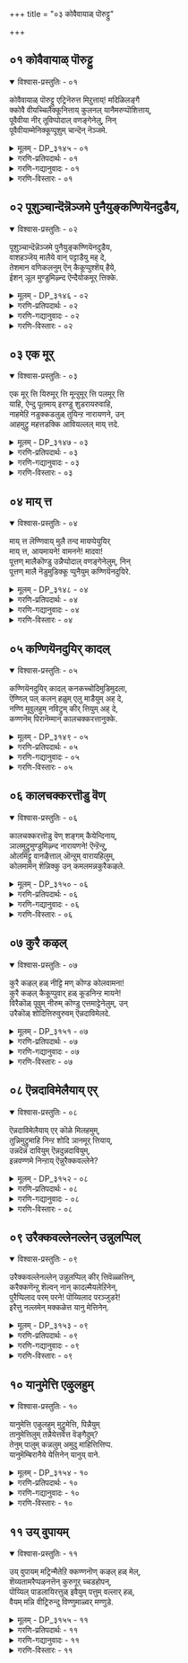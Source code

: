+++
title = "०३ कोवैवायाळ् पॊरुट्टु"

+++


## ०१ कोवैवायाळ् पॊरुट्टु

<details open><summary>विश्वास-प्रस्तुतिः - ०१</summary>

कोवैवायाळ् पॊरुट्टु एट्रिनॆरुत्त मिऱुत्ताय्\! मदिळिलङ्गै  
क्कोवै वीयच्चिलैक्कूनित्ताय् कुलनल् यानैमरुप्पॊशित्ताय्,  
पूवैवीया नीर् तूविप्पोदाल् वणङ्गेनेलु, निन्  
पूवैवीयाम्मेनिक्कूप्पूशुम् चान्दॆन् नॆञ्जमे.
</details>

<details><summary>मूलम् - DP_३१४५ - ०१</summary>

कोवैवायाळ् पॊरुट्टु एट्रिनॆरुत्त मिऱुत्ताय्\! मदिळिलङ्गै  
क्कोवै वीयच्चिलैक्कूनित्ताय् कुलनल् यानैमरुप्पॊशित्ताय्,  
पूवैवीया नीर् तूविप्पोदाल् वणङ्गेनेलु, निन्  
पूवैवीयाम्मेनिक्कूप्पूशुम् चान्दॆन् नॆञ्जमे.
</details>

<details><summary>गरणि-प्रतिपदार्थः - ०१</summary>

कोवै वायाळ् = तॊण्डेहण्णिनन्तॆ तुटि\(बायि\)युळ्ळवळ, पॊरुट्टु = निमित्तवागि, एट्रिन् = गूळिगळ, ऎरुत्तम् = कत्तन् \(हिळिलन्नु\), इऱुत्ताय् = मुरिदवने, मदिळ् = कोटॆयिन्द सुभद्रवाद, इलङ्गै = लङ्कॆयु, कोवै = ऒडॆयनु, वीय = मुगियुवन्तॆ \(सायुवन्तॆ\), शिलै= बिल्लन्नु, कुनित्ताय् = बग्गिसिदवने, कुलम् = जातिय, नल्यानै = उत्तमवाद आनॆय, मरुप्पु = दन्तगळन्नु, ऒशित्ताय् = मुरिदवने, पूवैवीयानीर् = हूवन्नु अगलिरद नीरन्नू \(हूवन्नू, नीरन्नू\) तूवि = प्रोक्षिसि\(ऎरॆचि\), पोदाल् = हॊत्तुहॊत्तिगॆ सरियागि, वणङ्गेन् एलुम् = नमस्करिसुवॆनादरू, निन् = निन्न, पूवै वी आम् = हूवन्नु सॊरगिसुवन्थ, मेनिक्कु = देहक्कॆ, पूशुम् = पूसुव \(हच्चुव\), चान्दु = चन्दनवु \(गन्धवु\), ऎन् = नॆञ्जमे = नन्न मनस्से आगुवुदु. 
</details>

<details><summary>गरणि-गद्यानुवादः - ०१</summary>

तॊण्डेहण्णिनन्तॆ तुटियुळ्ळवळ निमित्तवागि गूळिगळ् कत्तन्नु \(हिळिलन्नु\), मुरिदवने, कोटॆयिन्द सुभद्रवाद लङ्कॆय ऒडॆयनु सायुवन्तॆ बिल्लन्नु बग्गिसिदवने, उत्तमजातिय आनॆय दन्तगळन्नु मुरिदवने, हूवन्नू नीरन्नू चिमुकिसुत्ता \(ऎरॆचुत्ता\) हॊत्तुहॊत्तिगॆ सरियागि निनगॆ ऎरगुवॆनादरू, हूवन्नु सॊरगिसुवन्थ निन्न देहक्कॆ पूसुव गन्धवु नन्न मनस्से आगुवुदु.
</details>

<details><summary>गरणि-विस्तारः - ०१</summary>

“कोवैवायाल् पॊरुट्टु एट्रिनॆरुत्त मिऱुत्ताय्” – इदु श्रीकृष्णावतारियाद भगवन्त तन्न तोळ्बलवन्नु प्रकटगॊळिसिद ऒन्दु प्रसङ्ग. ’तॊण्डे हण्णिनन्तॆ तुटियुळ्ळवळु’ ऎन्दरॆ परमसुन्दरियाद नप्पिन्नैदेवि – गोवळकुलद सत्यॆ ऎन्नुवळु. अवळन्नु वरिसुवुदक्कॆ अवळ तन्दॆ इट्ट ’वीर्यशुल्क’वन्नु ऎन्दरॆ, अवनु साकि कॊब्बिसिद्द एळु गूळिगळन्नु ऒब्बने ऎदुरिसि, अवुगळन्नु अडगिसि अवळन्नु गॆद्दुकॊण्डवनु श्रीकृष्णपरमात्म. 

मदिळिलङ्गैकोवैवीय शिलैकुनित्ताय्” – इल्लि श्रीरामावतारियाद भगवन्तन बिल्गारिकॆयन्नु प्रकटगॊळिसिद प्रसङ्गविदॆ. तन्न मडदियाद सीतादेविय निमित्तवागि, श्रीरामनु कोटॆगळिन्द सुभद्रवॆनिसिद्द लङ्कापट्टणवन्नु प्रवेशिसि, अप्रतिम वीरनॆन्दु बीगुत्तिद्द रावणासुरनन्नु तन्न कोदण्ड मत्तु बाणगळ सहायदिन्दले नाशपडिसिदनु. 

“कुलनल् यानै मरुप्पॊशित्ताय्” – मत्तॆ इल्लि श्रीकृष्णावतारद मत्तॊन्दु प्रसङ्गविदॆ. श्रीकृष्णनु इन्नू चिक्कवनागिद्दाग नडॆसिद्दु इदु. अवन सोदरमावनाद कंसासुरनु अवनन्नु कॊल्लिसलु नडॆसिद नानाप्रयत्नगळल्लि इदू ऒन्दु. धनुर्यागद निमित्तवागि अवनन्नु मधुरापुरिगॆ बरमाडिकॊण्डु, अल्लि हेगादरू माडि अवनन्नु मधुरापुरिगॆ बरमाडिकॊण्डु, अल्लि हेगादरू मादि अवनन्नु कॊल्लिसबेकॆम्बुदु कंसन हवणिकॆ. अवुगळल्लि मॊट्टमॊदलनॆयदे, पट्टणद हॊरबागिलल्लि कुवलयापीडवॆम्ब मद्दानॆयिन्द अवनन्नु तुळसि हाकुवुदु. बालकृष्णनु आ आनॆयन्नु ऎदुरिसि, अदर उद्दनाद दन्तवन्नु निरायासवागि मुरिदु, अदरिन्दले आ आनॆयन्नु कॊन्दुहाकिदनु. 

आळ्वाररु हेळुत्तारॆ- भगवन्त, नीनु नप्पिन्नैदेविय निमित्तवागि कॊब्बि बॆळॆद एळु गूळिगळन्नु ऒब्बने ऎदुरिसि, अवुगळ कॊब्बन्नु अडगिसिदॆ. सीतादेविय निमित्तवागि, कोटॆगळिन्द सुभद्रवॆनिसिद्द लङ्कापट्टणवन्नु प्रवेशिसि, अप्रतिम शूरनॆन्दु बीगुत्तिद्द रावणासुरनन्नु निन्न बिल्गारिकॆयिन्दले सदॆबडिदॆ. निन्न मेलॆ नुग्गि बन्द मद्दानॆय दन्तवन्नु मुरिदु हाकिदॆ. हीगॆ परमसमर्थनु, सर्वशक्तनु ऎनिसिद निन्न गुणस्वभावगळन्नू, नीनु नडॆसिद अद्भुताश्चर्य प्रसङ्गगळन्नु नॆनॆयुत्ता, पुळकितगॊळ्ळुत्ता, निनगॆ हॊत्तुहॊत्तिगॆ क्रमवरितु परिमळिसुव पुष्पगळन्नू परिशुद्धवाद तीर्थवन्नू समर्पिसि निन्नन्नु पूजिसुत्तेनॆ. आदरू, निन्न सेवॆयन्नु परिपूर्णवागि नडॆसुवुदक्कागि नन्न मनस्सन्नु, श्रीगन्धद तुण्डन्नु अरॆदु सवॆसुत्ता अदरिन्द तम्पाद परिमळपूर्णवाद गन्धवन्नु पडॆदुकॊळ्ळुवन्तॆ, विषयवासनॆ ईषदपि इल्लदन्तॆ माडुवुदक्कागि, निन्न परिपूर्ण सेवॆगॆ योग्यवागुवन्तॆ माडुवुदक्कागि, ऎडॆबिडदन्तॆ अदन्नु सिद्धपडिसुत्तिद्देनॆ. अदु निन्न दिव्यसुन्दरॆ देहक्कॆ पूसुव परिमळ गन्धवागलि.
</details>

## ०२ पूशुञ्चान्दॆन्नॆञ्जमे पुनैयुङ्कण्णियॆनदुडैय,

<details open><summary>विश्वास-प्रस्तुतिः - ०२</summary>

पूशुञ्चान्दॆन्नॆञ्जमे पुनैयुङ्कण्णियॆनदुडैय,  
वाशहञ्जॆय् मालैये वान् पट्टाडैयु मह् दे,  
तेशमान वणिकलनुम् ऎन् कैकूप्पुश्शॆय् हैये,  
ईशन् ञूल मुण्डुमिऴ्न्द ऎन्दैयोकमूर् त्तिक्के.
</details>

<details><summary>मूलम् - DP_३१४६ - ०२</summary>

पूशुञ्चान्दॆन्नॆञ्जमे पुनैयुङ्कण्णियॆनदुडैय,  
वाशहञ्जॆय् मालैये वान् पट्टाडैयु मह् दे,  
तेशमान वणिकलनुम् ऎन् कैकूप्पुश्शॆय् हैये,  
ईशन् ञूल मुण्डुमिऴ्न्द ऎन्दैयोकमूर् त्तिक्के.
</details>

<details><summary>गरणि-प्रतिपदार्थः - ०२</summary>

पूशुम् = पूसुव, शान्दु = चन्दनवु, ऎन्नॆञ्जमे = नन्न मनस्से, पुनैयुम् = धरिसुव, कण्णि = हूविन हार्वु, ऎनदुडैय = नन्न, वाशहम् = मातुगळिन्द, शॆय् = आद, मालैये = मालॆये \(सरवे\) वान् = श्रेष्ठवाद, पट्टु आडैयुम् = पीताम्बरवू, अह् दे = अदे, तेशम् आन = तेजस्सिनिन्द कूडिद \(तेजस्से आद\), अणि कलनुम् = सुन्दरवाद आभरणग्ळु, ऎन्= नन्न, कैकूप्पु = कैमुगियुव, शॆय् है ए = कॆलसवे \(आगुत्तदॆ\), ईशन् = सर्वेश्वरनू, ञालम् = लोकगळन्नु, उण्डु उमिऴन्द = उण्डु उगुळिद, ऎन्दै = नन्न, एक मूर्त्तिक्के = \(साटियिल्लदवनाद\) एकैक मूर्तिगे. 
</details>

<details><summary>गरणि-गद्यानुवादः - ०२</summary>

सर्वेश्वरनू, लोकगळन्नु उण्डु उगुळिद नन्न एकैक मूर्तिगॆ पूसुव चन्दनवु नन्नमनसे, धरिसुव हारवु नन्नमातुगळिन्दाद मालॆये \(मातिनसरवे\), श्रेष्ठवाद पीताम्बरवू अदे, तेजोमयवाद सुन्दरवाद आभरणगळु नन्न कैमुगियुव कार्यवॆ \(आगुत्तदॆ\). 
</details>

<details><summary>गरणि-विस्तारः - ०२</summary>

इल्लि आळ्वाररु तम्म त्रिकरणगळन्नु, ऎन्दरॆ, मनस्सु, मातु, मैगळन्नु भगवत्सेवॆगॆ हेगॆ अणिमाडिकॊण्डिद्दारॆ ऎम्बुदन्नु हेळलागुत्तदॆ. 

“पूशुम् शान्दु ऎन् नॆञ्जमे” – भगवन्तन ऎल्ला अङ्गगळिगू पूसुव \(लेपिसुव\) परिमळिसुव चन्दन ऎम्बुदु नन्न मनस्से. अदु भगवन्तन सर्वायवगळन्नू परिपूर्णवागि आवरिसिरुत्तदॆ. 

“पुनैयुम् कण्णि ऎनदुडैय वाशहम् शॆय् मालै” भगवन्तनु धरिसुव सॊबगिन हूविनहारवॆम्बुदु अवनन्नु नानु कीर्तिसुव उत्तमवाद मातुगळे \(मातुगळिन्द आद हारवे\). 

“वान् पट्टाडैयुम् अह् दे” – भगवन्तनु उडुव दिव्यपीताम्बरवूसह नन्न मातुगळिन्द नेयल्पट्टद्दे. 

“तेशम् आन अणिकलनुम् ऎन् कैकूप्पु शॆय् हैये” – भगवन्तनु अलङ्करिसुव तेजोमयवू सुन्दरवू आद दिव्याभरणगळु नन्न कैमुगियुविकॆय कार्यवे. 

“ञालम् उण्डु उमिऴ्न्द ऎन्दै एकमूर् त्ति” – प्रळयकालदल्लि ऎल्ला लोकगळन्नू उण्डु, तन्न हॊट्टॆयल्लिट्टुकॊण्डु कापाडुववनू, मत्तॆ सृष्टिसमयवॊदगिदाग अवुगळन्नॆल्ला हॊरक्कॆ हाकि रक्षिसुववनू ऒब्बने सर्वेश्वर. 

आळ्वाररु हेळुत्तारॆ- सर्वेश्वरनू ऎल्ला कालदल्लू संरक्षकनू आगिरुव दिव्यसुन्दरमूर्तिगॆ नन्न मनस्सन्ने परिमळगन्धवन्नागि माडुत्तेनॆ. अवन गुणस्वभावगळन्नु कीर्तिसुव नन्न मातुगळन्नु अवनु उडुव श्रेष्ठपीताम्बरवन्नागियू सॊबगिन पुष्पमालिकॆयन्नागियू माडुत्तेनॆ. अवनु कॊडुव तेजः पूर्णवाद दिव्याभरणगळन्नु नन्न कैमैगळिन्द नडॆसुव कार्यगळागि माडुत्तेनॆ.
</details>

## ०३ एक मूर्

<details open><summary>विश्वास-प्रस्तुतिः - ०३</summary>

एक मूर् त्ति यिरुमूर् त्ति मून्ऱुमूर् त्ति पलमूर् त्ति  
याहि, ऐन्दु पूतमाय् इरण्डु शुडरायरुवाहि,  
नाहमेऱि नडुक्कडलुळ् तुयिन्ऱ नारायणने, उन्   
आहमुट्रु महत्तडक्कि आवियल्लल् माय् त्तदे.
</details>

<details><summary>मूलम् - DP_३१४७ - ०३</summary>

एक मूर् त्ति यिरुमूर् त्ति मून्ऱुमूर् त्ति पलमूर् त्ति  
याहि, ऐन्दु पूतमाय् इरण्डु शुडरायरुवाहि,  
नाहमेऱि नडुक्कडलुळ् तुयिन्ऱ नारायणने, उन्   
आहमुट्रु महत्तडक्कि आवियल्लल् माय् त्तदे.
</details>

<details><summary>गरणि-प्रतिपदार्थः - ०३</summary>

एकम् मूर् त्ति = ऎल्लक्कू आदिकारणनाद ऒब्बने आगि, इरु मूर् त्ति = प्रकृतिपुरुषरॆम्ब ऎरडु मूर्तिगळागि, मून्ऱु मूर्त्ति = ब्रह्म, विष्णु, रुद्ररॆम्ब मूरुमूर्तिगळागि, पलमूर् त्ति आहि = नानाअवताररूपियागि, ऐन्दुपूदम् आय् = ऐदु भूतगळागि, इरण्डु शुडर् आय् = सूर्यचन्द्ररॆम्ब ऎरडु ज्योतिगळागि, अरु आहि = रूपविल्लदवनागि, नाहम् एऱि = सर्पवन्नेरि, नडुक्कडलुळ् = समुद्रमध्यदल्लि, तुयिन्ऱ = योगनिद्दॆयल्लिरुव, नारायणने = श्रीमन्नारायणने, उन् = निन्न, आहम् मुट्रुम् = स्वरूपवन्नु पूर्णवागि, अहत्तु = नन्न मनस्सिनल्लि \(हृदयदल्लि\), अडक्कि = अडगिसि, आवि = आत्मन, अल्लल्= दुःखवु, माय् त्तदे = नीगितल्ल\! 
</details>

<details><summary>गरणि-गद्यानुवादः - ०३</summary>

आदिकारणनाद ऒब्बने आगि, प्रकृतिपुरुषरॆम्ब ऎरडु मूर्तिगळागि ब्रह्मविष्णुरुद्ररॆम्ब मूरु मूर्तिगळागि, नानाअवतारगळ रूपियागि, पञ्चभूतगळागि, सूर्यचन्द्ररॆम्ब ऎरडु ज्योतिगळागि, रूपविल्लदवरागि \(अरूपियागि\), सर्पवन्नेरि नडुकडलल्लि योगनिद्दॆयल्लिरुव श्रीमन्नारायणने, निन्न स्वरूपवन्नॆल्ला नन्न मनदल्लि \(हृदयदल्लि\) अडगिसि, आत्मन दुःखवु नीगितल्ल\! 
</details>

<details><summary>गरणि-विस्तारः - ०३</summary>

’एकमूर् त्ति’ – सृष्टिगॆ मुञ्चितवागि चिददिद्विशिष्टनागिरुव सर्वेश्वर. अवनन्नु ’आदि’ ऎन्तलू, ’आदिकारण’ ऎन्तलू, ’परवासुदेव’ ऎन्तलू हेळुत्तारॆ. 

’इरु मूर् त्ति’ – सृष्टिगोस्करवागि भगवन्तनु ’प्रकृति’ ’पुरुष’ ऎम्ब ऎरडु रूपगळल्लि तोरिकॊळ्ळुत्तानॆ, आग अवनन्नु ’परवासुदेव’ मत्तु ’व्यूहवासुदेव’ ऎन्नुत्तारॆ. 

’मून्ऱु मूर् त्ति’ – सात्त्विक, राजस, तामस प्रकृतिगळुळ्ळ भगवन्तन मूरु रूपगळु. अवनन्नु ब्रह्म, विष्णु, रुद्ररॆन्दु हेळुत्तारॆ. अल्लदॆ, ’सङ्कर्षण, अनिरुद्ध, प्रद्युम्न’ ऎन्दू हेळुत्तारॆ.

’पलमूर् त्ति’- सात्त्विक प्रकृतिगॆ \(अहङ्कारक्कॆ\) सम्बन्धपट्ट हन्नॊन्दु इन्द्रियगळु – ऎन्दरॆ, ऐदुज्ञानेन्द्रियगळु, ऐदु—मत्तु मनस्सु. अल्लदॆ, भगवन्तने आगिन्दाग्गॆ धरिसुव नाना अवतार रूपगळु. 

“पञ्चभूतगळु” – नॆल, नीरु, बॆङ्कि, गाळि, बानु ऎम्ब ऐदु तामस प्रकृतिगळु. ऎल्ला देहगळिगू कारणवादवु. 

’अरुमूर् त्ति’ – भगवन्तन ’अरूपतॆ’ – ऎन्दरॆ, ’अन्तर्यामित्व’. 

’नाहमेऱि नडुक्कडल् तुयिन्ऱ नारायणने’ – अनलकनॆम्ब हावन्नु हासुगॆयागि माडिकॊण्डु पाल्गडलल्लि पवडिसिरुव श्रीमन्नारायणनु – ब्रह्मादि देवतॆगळू महर्षिगळू अल्लिगॆ अन्दु अवनन्नु स्तुतिसि पूजिसुवरु. 

आळ्वाररु हेळुत्तारॆ-- आदिकारणनाद, प्रकृतिपुरुषराद, त्रिमूर्तिगळाद, पञ्चभूतगळाद, नानाअवतार्‍अगळाद, सूर्यचन्द्रराद, रूपवे इल्ला सर्वान्तर्यामियाद, पाल्गडलल्लि अनन्तशयननागिरुव नारायणने, निन्न ऎल्ला रूपगळन्नू नन्न हृदयदल्लि अडगिसिट्टुकॊण्डद्दरिन्द, नन्न आत्मन दुःखवॆल्ल नीगितल्ल\!
</details>

## ०४ माय् त्त

<details open><summary>विश्वास-प्रस्तुतिः - ०४</summary>

माय् त्त लॆण्णिवाय् मुलै तन्द मायप्पेयुयिर्  
माय् त्त, आयमायने\! वामनने\! मादवा\!  
पूत्तण् मालैकॊण्डु उन्नैप्पोदाल् वणङ्गेनेलुम्, निन्  
पूत्तण् मालै नॆडुमुडिक्कू प्पुनैयुम् कण्णियॆनदुयिरे.
</details>

<details><summary>मूलम् - DP_३१४८ - ०४</summary>

माय् त्त लॆण्णिवाय् मुलै तन्द मायप्पेयुयिर्  
माय् त्त, आयमायने\! वामनने\! मादवा\!  
पूत्तण् मालैकॊण्डु उन्नैप्पोदाल् वणङ्गेनेलुम्, निन्  
पूत्तण् मालै नॆडुमुडिक्कू प्पुनैयुम् कण्णियॆनदुयिरे.
</details>

<details><summary>गरणि-प्रतिपदार्थः - ०४</summary>

माय् त्तल् ऎण्णि = कॊल्लुवुदागि ऎणिसि, वाय् = बायल्लि, मुलै तन्द = मॊलॆयन्निट्ट मायम् पेय् = मायावियाद राक्षसिय, उयिर् = प्राणवन्नु, माय् त्त = \(हीरि\) मुगिसिद, आय = गोवळने, मायने = आश्चर्यकारिये, वामनने = वामनावतारिये, मादवा = लक्ष्मीदेविय पतिये, पूतण् मालै कॊण्डु = हूविन तम्पाद मालॆयन्नु समर्पिसि, उन्नै = निन्नन्नु, पोदाल् = हॊत्तुहॊत्तिगॆ सरियागि, वणङ्गॆन् एलुम् = पूजिसुवॆनादरू, \(ऎरगुवॆनादरू\), निन् = निन्न, पूतण् मालै = तम्पाद हूविन हारवन्नु धरिसिरुव, नॆडुमुडिक्के = ऎत्तरवाद किरीटक्कॆ, पुनैयुम् = अलङ्कारवागिसुत्तिरुव कण्णि = हूविनहारवॆम्बुदु, ऎनदु उयिरे = नन्न प्राणवे \(आत्मवे\). 
</details>

<details><summary>गरणि-गद्यानुवादः - ०४</summary>

कॊल्लुवुदक्कागि ऎणिसि, बायल्लि मॊलॆयन्नु इट्ट मायावियाद राक्षसिय प्राणवन्नु \(हीरि\) मुगिसिद गोवळने, आश्चर्यकारिये, वामनावतारिये, माधवने, तम्पाद हूविन मालॆयन्नु समर्पिसि, निन्नन्नु हॊत्तुहॊत्तिगॆ ऎरगि पूजिसुवॆनादरू निन्न तम्पाद हूविन हारवन्नु धरिसिरुव उन्नतवाद किरीटक्कॆ अलङ्करिसिरुव हूविनहारवॆम्बुदु नन्न प्राण्वे \(आत्मवे\). 
</details>

<details><summary>गरणि-विस्तारः - ०४</summary>

“माय् त्तल् ऎण्णि वाय् मुलैतन्द मायप्पेयुयिर् माय् त्त आयने” – इदु भगवन्तनु श्रीकृष्णावतारियागि नडॆसिद ऒन्दु आश्चर्यकरवाद प्रसङ्ग- श्रीकृष्णनु कंसन कण्णुतप्पिसि, हालुगूसागि नन्दगोकुलदल्लि बॆळॆयुत्तिद्द. अवन कडु शत्रुवाद कंसनु अवनन्नु कपटदिन्द कॊल्ललु पूतनि ऎम्ब राक्षसियन्नु अल्लिगॆ कळुहिसिदनु. अवळादरो मायावि. तायि यशोदॆयन्तॆये वेषधरिसि नन्दगोकुलक्कॆ बन्दळु. मगुवन्नु ऒब्बनन्ने बिट्टु यशोदॆ तायि अल्लि इल्ला समयदल्लि अल्लिगॆ बन्दळु. कपट प्रीतियिन्द मगुवन्नु ऎत्तिकॊण्डु, तन्न विषद मॊलॆयन्नूडिसिदळु. अरियद कूसिनन्तॆये श्रीकृष्णनु अवळ विषद हालिनॊन्दिगॆ अवळ प्राणगळन्नू हीरि पूतनियन्नु कॊन्दु हाकिदनु. अदन्नु कण्ड ऎल्लरिगू आश्चर्यवायितु. 

“वामनने”- भगवन्तनु आकर्षक वामनवटुवागि अवतरिसिद्दु बलिचक्रवर्तियन्नु अनुग्रहिसुवुदक्कॆ. बलिय याग माडुत्तिद्दाग, अवन यागशालॆगॆ वामनवटुवागि भगवन्तनु बन्दनु. तनगॆ मूरु हॆज्जॆ नॆलवन्नु दानवागि बेडि अवनिन्द पडॆदुकॊण्डनु. कूडले स्वामियु त्रिविक्रमनागि बॆळॆदु, तन्न ऒन्दु हॆज्जॆयन्नु इडिय भूमण्डलवन्नॆल्ला हरडि, आवरिसिकॊण्डु, अदन्नळॆदुकॊण्डनु. मत्तॊन्दु हॆज्जॆयन्नु मेलण एळुलोकगळन्नू आवरिसि अळॆदुकॊण्डनु. मूरनॆय हॆज्जॆगॆ स्थळविल्लवागि, अदन्नु बलिचक्रवर्तिय नॆत्तिय मेलिट्टु, अवनन्नु पूर्णवागि अनुग्रहिसिदनु. 

“माधवने” – पाल्गडलन्नु भगवन्तनु देवदानवरिन्द कडॆयिसिदाग, पाल्गडलल्लि अनेक श्रेष्ठवस्तुगळु उद्भविसिदवु. अवुगळल्लि लक्ष्मीदेवियू ऒब्बळु. आकॆ अल्लि नॆरॆदिद्दवरल्लि ऎल्लरिगिन्तलू दिव्यसुन्दरनू, नित्ययौवननू, सर्वरक्षकनूआद महाविष्णुवन्नु मोहिसि, वरिसिदळु. स्वामियु आकॆगॆ तन्न वक्षदल्लिये स्थळमाडिकॊट्टनु. आद्दरिन्द अवनिगॆ ’माधव’ ऎन्दु हॆसरायितु.

आळ्वाररु हेळुत्तारॆ. श्रीकृष्णनागि गोवळवंशदल्लि जनिसि, पूतनियॆम्ब मायगातियाद राक्षसिय विषद हालन्नु उण्डु अदरॊन्दिगॆ अवळ प्राणवन्नू हीरिकॊन्द आश्चर्यकारिये, निनगॆ कालकालक्कॆ हूविन मालॆयन्नु अर्पिसि नानु पूजिसुवॆनु दिट. आदरू, नन्न प्राणवु निन्न उन्नत किरीटक्कॆ अलङ्कारप्रायवाद हारवागलु आशिसुत्तदॆ.
</details>

## ०५ कण्णियॆनदुयिर् कादल्

<details open><summary>विश्वास-प्रस्तुतिः - ०५</summary>

कण्णियॆनदुयिर् कादल् कनकच्चोदिमुडिमुदला,  
ऎण्णिल् पल् कलन् हळुम् एलु माडैयुम् अह् दे,  
नण्णि मूवुलहुम् नविट्रुम् कीर् त्तियुम् अह् दे,  
कण्णनॆम् पिरानॆम्मान् कालचक्करत्तानुक्के.
</details>

<details><summary>मूलम् - DP_३१४९ - ०५</summary>

कण्णियॆनदुयिर् कादल् कनकच्चोदिमुडिमुदला,  
ऎण्णिल् पल् कलन् हळुम् एलु माडैयुम् अह् दे,  
नण्णि मूवुलहुम् नविट्रुम् कीर् त्तियुम् अह् दे,  
कण्णनॆम् पिरानॆम्मान् कालचक्करत्तानुक्के.
</details>

<details><summary>गरणि-प्रतिपदार्थः - ०५</summary>

कण्णि = हूविन हारवागिरुवुदु, ऎनदु उयिर् = नन्न आत्म, कादल् = नन्न आशॆ, कनकम् शोदि मुडि मुदला = चिन्नदिन्दाद हॊळॆहॊळॆयुव किरीट मुन्ताद, ऎण् इल् = लॆक्कविल्लदष्टु, पल् = अनेक, कलन् हळुम् = दिव्याभरणगळू, एलुम् आडैयुम् = ऒप्पुवन्थ पीताम्बरवू, अह् दे = अदे \(आ आशॆये\), नण्णि = समीपिसि, मू उलहुम् = मूरु लोकगळू, नविट्रुम् = स्तुतिसुव, कीर् त्तियुम् = कीर्तियू सह, अह् दे = अदेये \(आ नन्न आशॆये\), कण्णन् = अत्याकर्षकनाद \(श्रीकृष्णावतारियाद\), ऎम् पिरान् = नम्म स्वामियाद, ऎम्मान् = नम्म तन्दॆये आद, कालम् चक्करत्तानुक्के = कालवन्ने चक्रायुधवन्नागि उळ्ळवनिगे. 
</details>

<details><summary>गरणि-गद्यानुवादः - ०५</summary>

अत्याकर्षकनू \(श्रीकृष्णावतारियू\), नम्म स्वामियू, नम्म तन्दॆये आद कालवन्ने चक्रायुधवन्नागि उळ्ळवनिगॆ हूविन हारवागिरुवुदु नन्न आत्म. चिन्नद हॊळॆयुव किरीट मुन्ताद लॆक्कविल्लद \(साटियिल्लद\) अनेक दिव्याभरणगळू ऒप्पुवन्थ पीताम्बरवू, मूरुलोकगळु समीपिसि स्तुतिसुव कीर्तियू नन्न आशॆये. 
</details>

<details><summary>गरणि-विस्तारः - ०५</summary>

हिन्दिन पाशुरदल्लि आळ्वाररु तम्म आत्म भगवन्तन उन्नत किरीटद मेलॆ अलङ्कारवागि शोभिसुव हारवागबेकॆन्दु आशिसिदरु. ई पाशुरदल्लि अवरु तम्म आ आशॆयन्नु इन्नष्टु विस्तरिसि हेळुत्तारॆ. 

आळ्वाररु हेळुत्तारॆ- अत्याकर्षकनाद, कालवन्ने तन्न चक्रायुधवन्नागि धरिसिरुव, नम्म रक्षकनू, नम्म तन्दॆयू आद नम्म स्वामि \(श्रीमन्नारायणनु\) अलङ्करिसिकॊळ्ळुव हारवे नन्न आत्मवागबेकॆन्दु नन्न आशॆ. हागॆये अवनु कॊट्टिरुव साटियिल्लद हॊळॆयुव किरीट मुन्ताद ऎल्ला दिव्याभरणगळू अवनु उडुव ऒप्पुवन्थ पीताम्बरवू, मत्तु ऎल्ला लोकगळू अवन बळिगॆ बन्दु अवनन्नु स्तुतिसुव कीर्तियू नन्न आत्मवे आगबेकॆन्दु नन्न आशॆ. 

“नन्न आत्मभगवन्तनन्नु ऎडॆबिडदन्तॆ अत्यन्त समीपदल्लि अवनिगॆ भूषणप्रायवागि अवन कीर्तियॊन्दिगॆ बॆरॆतु कीर्तिसल्पडबेकॆन्दु नन्न आशॆ” ऎन्द हागॆ ऎनिसुत्तदॆ.
</details>

## ०६ कालचक्करत्तॊडु वॆण्

<details open><summary>विश्वास-प्रस्तुतिः - ०६</summary>

कालचक्करत्तॊडु वॆण् शङ्गम् कैयेन्दिनाय्,  
ञालमुट्रुमुण्डुमिऴ्न्द नारायणने\! ऎन्ऱॆन्ऱु,  
ओलमिट्टु वानऴैत्ताल् ऒन्ऱुम् वारायहिलुम्,  
कोलमामॆन् शॆन्निक्कु उन् कमलमन्नकुरैकऴले.
</details>

<details><summary>मूलम् - DP_३१५० - ०६</summary>

कालचक्करत्तॊडु वॆण् शङ्गम् कैयेन्दिनाय्,  
ञालमुट्रुमुण्डुमिऴ्न्द नारायणने\! ऎन्ऱॆन्ऱु,  
ओलमिट्टु वानऴैत्ताल् ऒन्ऱुम् वारायहिलुम्,  
कोलमामॆन् शॆन्निक्कु उन् कमलमन्नकुरैकऴले.
</details>

<details><summary>गरणि-प्रतिपदार्थः - ०६</summary>

कालचक्करत्तॊडु = कालस्वरूपवाद चक्रवन्नू, वॆण् शङ्गु = धवळ शङ्खवन्नू, अम् कै एन्दिनाय् = सुन्दरवाद कैगळल्लि धरिसिरुववने, ञालम् = लोकगळन्नु, मुट्रुम् = सम्पूर्णवागि, उण्डु उमिऴ्न्द = उण्डु उगुळिद, नारायणने = श्रीमन्नारायणने, ऎन्ऱु ऎन्ऱु = बहुकाल हेळुत्ता, ओलम् इट्तु = कूगि, नान् अऴैत्तल् = नानु करॆदरॆ, ऒन्ऱुम् = स्वल्पवू, वाराय् आहिलुम् = बारॆयादरू, कोलम् = भूषणवादद्दु, ऎन् शॆन्निक्कु = नन्ननडुतलॆगॆ, उन् = निन्न, कमलम् अन्न = कमलदन्तिरुव, कुरै कऴले = सद्दुमाडुव काल्गडगळे. 
</details>

<details><summary>गरणि-गद्यानुवादः - ०६</summary>

कालस्वरूपवाद चक्रायुधवन्नू, धवळशङ्खवन्नू सुन्दरवाद कैगळल्लि धरिसिरुववने, ऎल्ला लोकगळन्नू ऒट्टागि कबळिसि हॊरहाकुवन्थ श्रीमन्नारायणने, ऎन्दु हलवारु सल बहुकाल निन्नन्नु नानु कूगि करॆदरू नीनु स्वल्पवू बारॆयादरू सह, निन्न सुन्दरवाद कमुदहागिरुव सद्दु माडुव वीरकाल्गडगगळे नन्न नडुनॆत्तिगॆ भूषणवादवु. 
</details>

<details><summary>गरणि-विस्तारः - ०६</summary>

हिन्दिन पाशुरदल्लि, आळ्वाररु तम्म गाढवाद आशॆयेनॆम्बुदन्नु विवरिसिदरु. ईग, तमगॆ भगवन्तनल्लिरुव अत्यन्त दृढवाद नम्बिकॆयन्नु कुरितु हेळुत्तारॆ. 

आळ्वाररु हेळुत्तारॆ- भगवन्त, बहुकालदिन्दलू नानु निन्नन्नु बगॆबगॆयागि कूगि करॆयुत्तले बन्दिद्देनॆ. नन्न करॆगॆ नीनु ओगॊट्टु क्षणकालवादरू बरदॆ इरुवॆयादरू, निन्न दिव्यतिरुवडिगळ आश्रयवन्नु मात्र नानॆन्दिगू बिडुवुदिल्ल. सद्दुमाडुव वीरकाल्गडगगळन्नु धरिसिरुव निन्न पादगळे नन्न नॆत्तिगॆ भूषणवादद्दु. 

श्रीमन्नारायणने सर्वेश्वरनागि, सृष्टि, स्थिति, लय कारणनु. कालकालक्कॆ लयवन्नू, दृष्ट्टियन्नू नडॆसुत्ता, ऎल्ल कालदल्लू ऎल्ला लोकगळन्नू रक्षिसुववनू अवने ऎन्दु हेळिद हागॆये.
</details>

## ०७ कुरै कऴल्

<details open><summary>विश्वास-प्रस्तुतिः - ०७</summary>

कुरै कऴल् हळ् नीट्टि मण् कॊण्ड कोलवामना\!  
कुरै कऴल् कैकूप्पुवार् हळ् कूडनिन्ऱ मायने\!  
विरैकॊळ् पूवुम् नीरुम् कॊण्डु एत्तमाट्टेनेलुम्, उन्  
उरैकॊळ् शोदित्तिरुवुरुवम् ऎन्नदाविमेलदे.
</details>

<details><summary>मूलम् - DP_३१५१ - ०७</summary>

कुरै कऴल् हळ् नीट्टि मण् कॊण्ड कोलवामना\!  
कुरै कऴल् कैकूप्पुवार् हळ् कूडनिन्ऱ मायने\!  
विरैकॊळ् पूवुम् नीरुम् कॊण्डु एत्तमाट्टेनेलुम्, उन्  
उरैकॊळ् शोदित्तिरुवुरुवम् ऎन्नदाविमेलदे.
</details>

<details><summary>गरणि-प्रतिपदार्थः - ०७</summary>

कुरै कऴल् हळ् नीट्टि = वीरकाल्गडगगळन्नु चाचि, मण् कॊण्ड = भूमियन्नु अळॆदुकॊण्ड, कोलम् वामना = परमसुन्दरनाद वामनने, कुरैकऴल् = वीरकडगगळ तिरुवडिगळिगॆ, कैकूप्पुवार् हळ् = कैमुगियुववर, कूड = जॊतॆयल्लि, निन्ऱ = इरुव, मायने = आश्चर्यकारिये, विरैकॊळ् = परिमळ तुम्बिरुव \(अरळुत्तिरुव\), पूवुम् नीरुम् कॊण्डु = हूवन्नू नीरन्नूतन्दु, एत्तमाट्टेन् एलुम् = पूजिसलारॆनादरू, उन् = निन्न, उरैकॊळ् = वर्णिसलारद, शोदि = ज्योतिय, तिरु उरुवम् = श्रेष्ठवाद स्वरूपवु, ऎनदु आवि = नन्न आत्मन, मेलदु ए = ऒडॆतन माडतक्कद्दु, एनाश्चर्य\! 
</details>

<details><summary>गरणि-गद्यानुवादः - ०७</summary>

वीरकाल्गडगळन्नु विस्तरिसि भूमियन्नु अळॆदुकॊण्ड परमसुन्दरवाद वामनने, वीरकडगगळ तिरुवडिगळिगॆ कैमुगियुववरजॊतॆयल्लिरुव आश्चर्यकारिये, अरळुत्तिरुव हूवन्नू नीरन्नू तन्दु निन्नन्नु पूजिस\(स्तुतिस\)लारॆनादरू, निन्न वर्णिसलागद ज्योतियिन्द कूडिद श्रेष्ठवाद स्वरूपवु नन्न आत्मन ऒडॆतन माडतक्कद्दे, अदेनाश्चर्य\! 
</details>

<details><summary>गरणि-विस्तारः - ०७</summary>

“कुरै कऴल् हळ् नीट्टि मण् कॊण्डकोलवामना” – इदु वामन – त्रिविक्रमावतारगळ विवरणॆ. परमसुन्दरनू अत्याकर्षकनू आद वामनवटुआगि, भगवन्तनु बलिचक्रवर्तिय याग शालॆगॆ बन्दनु. मूरु हॆज्जॆगळ नॆलवन्नु दानवागि बेडि पडॆदुकॊण्डनु. कूडले, त्रिविक्रमनागि बॆळॆदु ऒन्दु हॆज्जॆयन्नु विस्तरिसि इडिय भूमण्डलवन्नु अळॆदुकॊण्डनु. मत्तॊन्दु हॆज्जॆयिन्द मेलण ऎल्ला लोकगळन्नू अळॆदुकॊण्डनु. अनन्तर, बलिचक्रवर्तियन्नु अनुग्रहिसिदनु. इदष्टू परमाद्भुतवाद वीरत्ववे\! 

“कुरै कऴल् कैकूप्पुवार् हळ् कूड निन्ऱ मायने” – सद्दुमाडुव वीरकाल्गडगगळन्नु धरिसिरुव श्रीमन्नारायणनन्नु बिडदॆ आश्रयिसि, अवन तिरुवडिगळिगॆ ऎडॆबिडदन्तॆ ऎरगुव सद्भक्तरिगॆ प्रसन्ननागुत्तानॆ. अवर बळियल्ले सदा इद्दु अवरन्नु उद्धरिसुत्तानॆ. आद्दरिन्द, स्वामियु आश्चर्यकारिये\!

आळ्वाररु हेळुत्तारॆ- भगवन्त नीनु यारन्नु हेगॆ अनुग्रहिसबेको अदक्कॆ तक्क हागॆ रूपवन्नु अळवडिसिकॊण्डु निन्न कार्यसाधनॆ माडुत्ती. परमसुन्दरवाद वामनवटुवागि बन्दु, मूरु हॆज्जॆगळ नॆलवन्नु याचिसि पडॆदुकॊण्डु, बळिक त्रिविक्रमनागि बॆळॆदु ऎरडे हॆज्जॆगळिन्द ऎल्ला लोकगळन्नू अळॆदुकॊण्डॆ. निन्नन्नाश्रयिसि, ऎडॆबिडदन्तॆ निन्न तिरुवडिगळिगॆ ऎरगुव भक्तर बळियल्ले इद्दुकॊण्डु नीनु अवर उद्धारकनागुत्ती. नानादरो निनगॆ अरळुव हूवन्नागलि, नीरन्नागलि समर्पिसलारॆ. आदरू, निन्न करुणि नन्न मेलॆ अपारवागिदॆयल्ल\! नन्न आत्मन ऒडॆतन निन्नन्दे आगिदॆयल्ल\! एनाश्चर्यविदु? 

भगवन्तनन्नु नानारीतियल्लि पूजिसुवुदु ऒन्दु बगॆय भक्तियादरॆ, अवन तिरुवडिगळिगॆ भक्तियिन्द कैमुगियुवुदु इन्नॊन्दु सरळ रीतिय पूजॆ. अदरिन्दले स्वामियु तृप्तनागुत्तानॆ ऎन्दु अभिप्राय.
</details>

## ०८ ऎन्नदाविमेलैयाय् एर्

<details open><summary>विश्वास-प्रस्तुतिः - ०८</summary>

ऎन्नदाविमेलैयाय् एर् कॊळे मिलहमुम्,  
तुन्निमुट्रुमाहि निन्ऱ शोदि ञानमूर् त्तियाय्,  
उन्नदॆन्न दावियुम् ऎन्नदुन्नदावियुम्,  
इन्नवण्णमे निन्ऱाय् ऎन्नुरैक्कवल्लेने?
</details>

<details><summary>मूलम् - DP_३१५२ - ०८</summary>

ऎन्नदाविमेलैयाय् एर् कॊळे मिलहमुम्,  
तुन्निमुट्रुमाहि निन्ऱ शोदि ञानमूर् त्तियाय्,  
उन्नदॆन्न दावियुम् ऎन्नदुन्नदावियुम्,  
इन्नवण्णमे निन्ऱाय् ऎन्नुरैक्कवल्लेने?
</details>

<details><summary>गरणि-प्रतिपदार्थः - ०८</summary>

ऎन्नदु आवि = नन्न आत्मन, मेलैआय् = मेल्विचारकनागि \(ऒडॆयनागि\) इरुववने, एर् कॊळ् = सुन्दरवाद, एऴ् उलहमुम् = एळु लोकगळन्नू \(ऎल्ला लोकगळल्लू\), तुन्नि = पूर्तियागि व्यापिसि, मुट्रुम् = आगि = अवुगळल्लिन सकल चराचर वस्तुगळू आगि, निन्ऱ = इरुव, शोदि ञानम् मूर् त्ति आय् = ज्योतिर्मयवाद ज्ञानस्वरूपियागिरुववने, उन्नदु = निन्नदु, ऎन्नदु = नन्न, आवियुम् = प्राणवू, ऎन्नदु = नन्नदु, उन्नदु = निन्न, आवियुम् = प्राणवू \(आगि\), इन्न = ई बगॆय, वण्णमे = रीतियल्लिये, निन्ऱाय् = इरुववने, ऎन् उरैक्कवल्लेने = \(निन्नन्नु\) एनॆन्दु \(हेगॆ\) वर्णिसबल्लॆ? 
</details>

<details><summary>गरणि-गद्यानुवादः - ०८</summary>

नन्न आत्मन मेलॆ \(ऒडॆयनागि\) इरुववने, सुन्दरवाद ऎल्ला लोकगळल्लू पूर्तियागि व्यापिसि, अवुगळल्लिन सकल चराचरवस्तुगळू आगि इरुव ज्योतिर्मयवाद ज्ञानस्वरूपियागिरुववने, निन्नदु नन्न प्राणवू नन्नदु निन्न प्राणवू आगि, ई बगॆय रीतियल्लि इरुववने, निन्नन्नु एनॆन्दु \(हेगॆ\) वर्णिसलि? 
</details>

<details><summary>गरणि-विस्तारः - ०८</summary>

भगवन्तन सुन्दरवू सरळवू आद वर्णनॆयू, भगवन्तनिगू अवन सृष्टिगू इरुव निकट सम्बन्धवू इल्लि कण्डु बरुत्तदॆ. 

“उन्नदु ऎन्नदावियुम् ऎन्नदुन्नदावियुम्” – ’नन्नप्राणवे नीनागि, निन्न प्राणवे नानागि’ ऎन्दु अर्थवागुत्तदॆ. आदरॆ, इदु तॊडकिन विषय. सरळवागि हेळबहुदादरॆ, “नन्न प्राणनिन्नदु. नीनु नन्न प्राण” ऎन्नबहुदु.

आळ्वाररु हेळुत्तारॆ- भगवन्त, नीनु नन्न अन्तरात्मनागिद्दी. आदरॆ, नीनु ऎल्ला लोकगळल्लियू ऎल्लॆल्लियू व्यापिसिद्दी. आ लोकगळल्लिरुव ऎल्ला चराचर वस्तुगळू आगिद्दी. अल्लदॆ, नीनु दिव्यज्योतिस्वरूपियागि मत्तु ज्ञानस्वरूपियागिद्दी. नन्न प्राण निन्नदु. नन्न प्राणवागिरुववनू नीने. हीगॆ, बगॆबगॆयागि, साकार, निराकाररूपियागि, नीनु व्यापिसिकॊण्डिद्दी. इन्थ निन्नन्नु वर्णिसि हेळलु साध्यवे इल्ल.
</details>

## ०९ उरैक्कवल्लेनल्लेन् उन्नुलप्पिल्

<details open><summary>विश्वास-प्रस्तुतिः - ०९</summary>

उरैक्कवल्लेनल्लेन् उन्नुलप्पिल् कीर् त्तिवॆळ्ळत्तिन्,  
करैक्कणॆन्ऱु शॆल्वन् नान् कादल्मैयलेऱिनेन्,   
पुरैप्पिलाद परम् परने\! पॊय्यिलाद परञ्जुडरे\!  
इरैत्तु नल्लमेन् मक्कळेत्त यानु मेत्तिनेन्.
</details>

<details><summary>मूलम् - DP_३१५३ - ०९</summary>

उरैक्कवल्लेनल्लेन् उन्नुलप्पिल् कीर् त्तिवॆळ्ळत्तिन्,  
करैक्कणॆन्ऱु शॆल्वन् नान् कादल्मैयलेऱिनेन्,   
पुरैप्पिलाद परम् परने\! पॊय्यिलाद परञ्जुडरे\!  
इरैत्तु नल्लमेन् मक्कळेत्त यानु मेत्तिनेन्.
</details>

<details><summary>गरणि-प्रतिपदार्थः - ०९</summary>

उरैक्कवल्लेन् अल्लेन् = हेळुव शक्तियन्नु हॊन्दिल्ल. उन् = निन्न, उलप्पिल् = \(उलप्पु इल्\) = कॊनॆयिल्लद, कीर् त्तिवॆळ्ळत्तिन् = कीर्तिसागरद, करै कण् = दडदल्लि, ऎन्ऱु = ऎन्दिगॆ, शॆल्वन्नान् = नानु होगबल्लॆनु \(सेरबल्लॆनु\), कादल् = आशॆयॆम्ब, मैयल् एऱिनेन् = पिशाचियन्नु \(हुच्चन्नु\) एरिद्देनॆ, पुरैप्पु इलाद = साटियिल्लद, परम्परने = परत्ववन्नु पडॆदवने \(परात्परने\), पॊय् इलाद = सुळ्ळल्लद \(सत्यपूर्णवाद\), परञ्जुडरे = परञ्ज्योति स्वरूपिये, इरैत्तु = आर्भटिसि \(घोषिसि\), नल्ल = श्रेष्ठराद, मेल् मक्कळ् = उत्तम जनरु, एत्त = स्तुतिसलु, यानुम् = नानू सह, एत्ति नेन् = \(निन्नन्नु\) स्तुतिसिदॆनु. 
</details>

<details><summary>गरणि-गद्यानुवादः - ०९</summary>

साटियिल्लद परात्मरने, सत्यपूर्णवाद परञ्ज्योति स्वरूपिये, निन्न कॊनॆये इल्लद कीर्तिसागरद दडदल्लि नानु ऎन्दिगॆ सेरबल्लॆ? आशॆयॆम्ब पिशाचियन्नु एरिद्देनॆ \(हुच्चन्नु अण्टिसिकॊण्डिद्देनॆ\). श्रेष्ठराद उत्तम जनरु स्तुतिसुव हागॆ नानूसह निन्नन्नु स्तुतिसुत्तेनॆ. 
</details>

<details><summary>गरणि-विस्तारः - ०९</summary>

“उरैक्कवल्लेनल्लेन्” – भगवन्त, निन्न कीर्तियन्नु कुरितु हेळलु ननगॆ शक्तियिल्ल. आ विषयदल्लि नानु अल्पनु, अज्ञ. 

“उन्नुलप्पिल् कीर् त्ति वॆळ्ळत्तिन् करैकण् ऎन्ऱु शॆल्वन्नान्” – निन्न कीर्ति अपारवाद सागरवे\! अदर दडवन्नादरू नानु सेरलु साध्यवे? अदॆन्दिगॆ नानु अल्लिगॆ होगुवॆनो? \(निन्न कीर्ति सागरदल्लि इळिय मुळुगि अदन्नु अनुभविसुवुदु हागिरलि. अदर दडवन्नादरू नानु सेरुवुदु साध्यवादीते? अदॆन्दिगो?\) 

“कादल् मैयल् एऱिनेन्” – निन्नन्नु स्तुतिसबेकॆम्ब आशॆयु हुच्चु ननगॆ हिडिदिदॆ.

“इरैत्तु नल्ल मेन् मक्कळेत्त यानु मेत्तिनेन्” – उत्तम स्वभावद सात्त्विक जनरु निन्नन्नु मनमुट्ट स्तुतिसुत्तारॆ. अवर आ घोषवन्नु नानु केळिद्देनॆ. अदरन्तॆ नानू निन्नन्नु स्तुतिसतॊडगिद्देनॆ. \(श्रेष्ठ जनरु नडॆयुव जाडुश्रेष्ठवे आदद्दू. अदन्नु अनुसरिसि नडॆयुवुदु इतरर स्वभाववागबेकु. अदरिन्दले अवरिगॆ श्रेयस्सु\).

आळ्वाररु हेळुत्तारॆ- भगवन्त, नीनु परात्परनु. निन्नदु अति विलक्षणवाद दिव्यज्योतिस्वरूप, निनगॆ याव बगॆयल्लू साटियिल्ल. निन्न कीर्ति ऎम्बुदु अपारवाद सागरवॆ\! उत्तमराद जनरु निन्नन्नु हॊगळि हाडुवुदन्नु केळिद्देनॆ.द्द् आ रीतियल्लि निन्नन्नु कुरितु स्तुतिसलु स्वल्पवू शक्तियिल्ल. नानु अल्प, अज्ञ, आदरू, निन्नन्नु स्तुतिसलेबेकॆम्ब हुच्चु ननगॆ हिडिदिरुवुदरिन्द, उत्तम जनरु हिडिद जाडन्ने नानू अनुसरिसतॊडगिद्देनॆ.
</details>

## १० यानुमेत्ति एऴुलहुम्

<details open><summary>विश्वास-प्रस्तुतिः - १०</summary>

यानुमेत्ति एऴुलहुम् मुट्रुमेत्ति, पिन्नैयुम्  
तानुमेत्तिलुम् तन्नैयेत्तवेत्त वॆङ्गैदुम्?   
तेनुम् पालुम् कन्नलुम् अमुदु माहित्तित्तिप्प.  
यानुमॆम्बिरानैये येत्तिनेन् यानुय् वाने.
</details>

<details><summary>मूलम् - DP_३१५४ - १०</summary>

यानुमेत्ति एऴुलहुम् मुट्रुमेत्ति, पिन्नैयुम्  
तानुमेत्तिलुम् तन्नैयेत्तवेत्त वॆङ्गैदुम्?   
तेनुम् पालुम् कन्नलुम् अमुदु माहित्तित्तिप्प.  
यानुमॆम्बिरानैये येत्तिनेन् यानुय् वाने.
</details>

<details><summary>गरणि-प्रतिपदार्थः - १०</summary>

यानुम् एत्ति = नानू स्तुतिसि, एऴ् उलहुम् मुट्रुम् = एत्ति = एळु लोकगळु पूर्तियागि, स्तुतिसि, पिन्नैयुम् = अदू अल्लदॆ, तानुम् = आ सर्वेश्वरनू, एत्तिलुम् = स्तुतिसिदरू, तन्नै= आ स्वामियन्नु, एत्तिलुम् = स्तुतिसिदरू, तन्नै = आ स्वामियन्नु, एत्त एत्त = स्तुतिसुत्तिरुवुदु. ऎङ्गु = ऎल्लिगॆ, ऎय् दुम् = होगुवुदु? \(मुट्टुवुदु?\)तेनुम् = जेनुतुप्पवन्नी, पालुम् = हालन्नू, कन्नलुम् = सक्करॆयन्नू, \(ऎल्लवू सेरि\)

अमुदुम् आहि= अमृतप्रायवागि, तित्तिप्प = मदुरवागिरुवन्तॆ, यानुम् = नानू सह, ऎम् पिरानैये = नम्म स्वामियन्ने, एत्तिनेन् = स्तुतिसुत्तेनॆ\(स्तुतिसिदॆनु\), यान् उय् वाने = नानु उज्जीवनगॊळ्ळुवुदक्कागिये.
</details>

<details><summary>गरणि-गद्यानुवादः - १०</summary>

नानू स्तुतिसि, एळुलोकगळ समस्तरू स्तुतुसि, अदू अल्लदॆ, आ सर्वेश्वरनू सेरि स्तुतिसिदरू, आ स्वामियन्नु स्तुतिसुवुदु ऎल्लिगॆ मुट्टुवुदु? जेनु तुप्पवन्नू हालन्नू सक्करॆयन्नू ऒट्टुगूडिसि, अमृतप्रायवागि मधुरवागिरुवन्तॆ, नानू सह नम्म स्वामियन्ने स्तुतिसुत्तेनॆ, नानु उज्जीवनगॊळ्ळुवुदक्कागिये. 
</details>

<details><summary>गरणि-विस्तारः - १०</summary>

नानू स्तुतिसि, एळु लोकगळ समस्तरू स्तुतिसि, अदू अल्लदॆ, आ सर्वेश्वरनू सेरि स्तुतिसिदरू, आ स्वामियन्नु स्तुतिसुवुदु ऎल्लिगॆ मुट्टुवुदु? जेनु तुप्पवन्नू हालन्नू सक्करॆयन्नू ऒट्टुगूडिसि, अमृतप्रायवागि मधुरवागिरुवन्तॆ, नानू सह नम्म स्वामियन्ने स्तुतिसुत्तेनॆ, नानु उज्जीवनगॊळ्ळुवुदक्कागिये. 

ई पाशुरदल्लि मूरु विषयगळन्नु कुरितु हेळलागुत्तदॆ. \(१\) ऎल्ला लोकगळवरू बगॆबगॆयागि भगवन्तनन्नु स्तुतिसिदरू अदॆल्लवू ऒट्टुगूडि, भगवन्तन अनन्तकीर्तियन्नु हेळुवुदे? अदन्नु पूर्तियागि आवरिसबल्लदे? – ऎम्ब शङ्कॆ, \(२\) अष्टु कीर्तियू भगवन्तन अपार कीर्तिय अत्यल्पभागवागुवुदल्लवॆ? ऎम्ब भावनॆ, मत्तु \(३\) हागादरॆ, अन्थ अल्पवाद, हरुकु मुरुकु स्तुतियन्नु माडुवुदादरू एकॆ? ऎम्ब प्रश्नॆगॆ समाधान.

“यानुम् एत्ति, एऴुलहुम् मुट्रुम् एत्ति, पिन्नैयुम् तानुम् एत्तिलुम्..................................” ऎम्बल्लि 

’यान्’ ऎम्बुदु ’नानु’ ऎन्दरॆ आळ्वाररिगॆ अन्वयवागुत्तदॆ. आळ्वाररु अज्ञरु, अवर तिळिवळिकॆ कडिमॆ ऎन्दु ऒप्पिदरू, अवरु ईग भगवन्तनन्नु कुरितु तमगॆ तोचिद हागॆ हॊगळि हाडुवुदु अवरु भगवन्तन विषयदल्लि हच्चिकॊण्डिरुव अतीव व्यामोहदिन्द, ऒन्दु बगॆय आशॆय हुच्चिनिन्द. आदरू अदु स्तुतिये ताने\! अज्ञरु ऎनिसिकॊण्डरू, आशॆयु हुच्चु हिडिदवरु ऎन्दरू, अवरु हेळुवुदरल्लि वास्तववाद हॊगळीकॆ अत्यल्पवॆन्दरू, अदू भगवन्तनन्नु कीर्तिसुवुदे अल्लवे? 

’एऴ् उलहुम् मुट्रुम् एत्ति” – ब्रह्मादि देवतॆगळू, महर्षिगळु मत्तित्तररू, ऎल्लरू भगवद्विषयदल्लि आळ्वाररिगिन्तलू ज्ञानमट्टदल्लि मेलु ऎन्नोण. अवर स्तुतियॆल्लवू वास्तववागि हॆच्चु विस्तारवादद्दे. 

“तानुम् एत्तिलुम्” – इल्लि ’तान्’ ऎम्बुदु स्वल्प तॊडकाद पदवागुत्तदॆ. ’तान्’ ऎन्दरॆ “सर्वज्ञनाद भगवन्त” ऎन्दु बल्लवरु अर्थमाडिद्दारॆ. अदरन्तॆ, “भगवन्तने तन्नकीर्तियन्नु ताने हॊगळिकॊण्डरॆ” – ऎन्दु अर्थवागुत्तदॆ. इदु साधुवे? सर्वेश्वरनिगू ई बगॆय हव्यासवुण्टे? ऎम्ब शङ्कॆ तोरिबरुत्तदॆ. 

आदरॆ, अष्टन्नू ऒन्दु अलङ्करवागि परिगणिसि, “स्तुति” ऎम्बुदन्नु भगवन्तन “कीर्ति”यॊन्दिगॆ होलिसिदरॆ, आग “आळ्वाररु मत्तु एळु लोकगळू माडुव ऒट्टु ’स्तुति’ ऎम्बुदु भगवन्तन अनन्तकीर्तिगॆ ऎष्टु मात्रद्दु\! ऎल्लवू कूडिदरू अदर \(कीर्तिय\) अल्पभागवे अल्लवे? ऎन्दु अर्थमाडिदरॆ, साधुवॆनिसुत्तदॆ. विषयवन्नु सरियागि बिडिसि हेळबल्ल महनीयर बळियल्लि इदर तॊडकन्नु तीर्मानिसिकॊळ्ळबहुदॆनिसुत्तदॆ. 

“तेनुम् पालुम् कन्नलुम् अमुदमाहि तित्तिप्प” – ऎन्थ सुन्दरवाद होलिकॆ इदु\! जेनुतुप्प, हालु, सक्करॆ ई मूरू सिहिवस्तुगळे आदरू ऒन्दॊन्दर माधुर्य ऒन्दॊन्दु बगॆयल्लि रुचिकर. आ मूरु सिहिवस्तुगळन्नू ऒट्टुगूडिसिदरॆ, बरुव मिश्रवस्तु ई मूरन्नू मीरिसिद रुचियुळ्ळ अमृतवे? भगवन्तन स्तुतिये हागॆ. ऎष्टु स्तुतिसिदरू आशॆ तीरुवुदिल्ल. ऎष्टु सविदरू आर आशॆयू तीरुवुदिल्ल. इन्नू बेकु ऎनिसुत्तदॆ. 

हागॆये, आशॆय हुच्चु हत्तिद आळ्वारर \(अदु जेनुतुप्प-स्वल्पवे\), एळु लोकदवर \(अदु हालु-हॆच्चागि\), मत्तु ’तन्न’ \(अदु सकक्रॆ- ऎष्टु हितवो अष्टु\) स्तुति \(कीर्ति\)गळु ऒट्टुगूडिदरॆ, दिटवागि अमृतत्ववन्ने उण्टुमाडुत्तदॆ. 

आळ्वाररु हेळुत्तारॆ- आशॆय हुच्चुहिडिद नानु माडुव स्तुतियू, एळु लोकगळु माडुव स्तुतियू ऒट्टुगूडिदरॆ, सर्वेश्वरन अनन्तवाद कीर्तिय ऎष्टु भागवन्नु हेळिदन्तागुवुदु? जेनुतुप्प, हालु, सक्करॆ ऎम्ब मूरु सिहिवस्तुगळु ऒन्दरॊडनॆ ऒन्दु \(ऒट्टागि\) बॆरॆयुवुदरिन्द बरुवुदु अमृतवे आगुवुदरिन्द, अल्पनाद नानू भगवन्तनन्नु स्तुतिसुत्तेनॆ. इदरिन्द, नन्न उज्जीवनवागुवुदु.
</details>

## ११ उय् वुपायम्

<details open><summary>विश्वास-प्रस्तुतिः - ११</summary>

उय् वुपायम् मट्रिन्मैतेऱि क्कण्णनॊण् कऴल् हळ् मेल्,  
शॆय्यतामरैप्पऴनत्तॆन् कुरुगूर् च्चडहोपन्,   
पॊय्यिल् पाडलायिरत्तुळ् इवैयुम् पत्तुम् वल्लार् हळ्,   
वैयम् मन्नि वीट्रिरुन्दु विण्णुमाळ्वर् मण्णुडे.
</details>

<details><summary>मूलम् - DP_३१५५ - ११</summary>

उय् वुपायम् मट्रिन्मैतेऱि क्कण्णनॊण् कऴल् हळ् मेल्,  
शॆय्यतामरैप्पऴनत्तॆन् कुरुगूर् च्चडहोपन्,   
पॊय्यिल् पाडलायिरत्तुळ् इवैयुम् पत्तुम् वल्लार् हळ्,   
वैयम् मन्नि वीट्रिरुन्दु विण्णुमाळ्वर् मण्णुडे.
</details>

<details><summary>गरणि-प्रतिपदार्थः - ११</summary>

उय् वु उपायम् = उज्जीवनगॊळ्ळुव उपायवन्नू, मट्रु = मत्तु, इन्मै = इल्लदिरुविकॆयन्नू, तेऱि = नम्बि, कण्णन् = अत्याकर्षकन, \(श्रीकृष्णन\), ऒण् = सुन्दरवाद, कऴल् हळ् मेल् = तिरुवडिगळन्नु कुरितु, शॆय्यतामरै = कॆन्दावरॆय, पऴनम् = सरोवरगळ \(तटाकगळ\), तॆन् कुरुगूर् = सुन्दरवाद तिरुक्कूरुहूरिन, शडहोपन् = शठगोपन \(नम्माळ्वारर\), पॊय् इल् = सुळ्ळल्लद \(सत्यपूर्णवाद\), पाडल् = हाडुगळु, आयिरत्तुळ् = ऒन्दु साविरदल्लि, इवैयुम् पत्तुम् = ई हत्तन्नु वल्लार् हळ् = बल्लवरु, वैयम् = ई भूमण्डलदल्लि, मन्नि वीट्रिरुन्दु = बहुकाल हितवागि इद्दु, विण्णुम् आळ्वार् मुण्णुडे = इहलोकद जॊतॆगॆ \(परमपददल्लि गौरविसल्पडुत्तारॆ\). 
</details>

<details><summary>गरणि-गद्यानुवादः - ११</summary>

उज्जीवनगॊळ्ळूव उपायवन्नू मत्तु इल्लदिरुविकॆयन्नू नम्बि, अत्याकर्षकन \(श्रीकृष्णन\) सुन्दरवाद तिरुवडिगळन्नु कुरितु कॆन्दावरॆय तटाकगळ सुन्दरवाद तिरुक्कूरुहूरिन शठगोपन \(नम्माळ्वारर\) सत्यपूर्णवाद ऒन्दुसाविर हाडुगळल्लि ई हत्तन्नु बल्लवरु भूमण्डलदल्लि बहुकाल हितवागि बाळि, इहलोकद जॊतॆगॆ परमपददल्लि गौरविसल्पडुत्तारॆ. 
</details>

<details><summary>गरणि-विस्तारः - ११</summary>

ई तिरुवाय् मॊऴिय कडॆय पाशुर इदु. तिरुवाय् मॊऴिय मुख्य उद्देशवे मनुष्यनु उज्जीवनगॊळ्ळुविकॆ. इदक्कॆ अत्यन्त सुलभवाद उपायवॆनॆन्दु ई हत्तु पाशुरगळल्लि सृष्टीकरिसलागिदॆ. जनन, मरणद सुळियिन्द बिडुगडॆ हॊन्दुवुदु मत्तु परमपदवन्नु सेरुवुदु गुरि. इदक्कॆ सर्वेश्वरनाद श्रीमन्नारायणन तिरुवडिगळन्नु दृढवागि आश्रयिसि, अवन अनन्त कीर्तियन्नु ऎडॆबिडदन्तॆ स्तुतिसुत्ता इरुवुदे अत्यन्त सुलभवाद मुक्ति मार्ग. इदन्नु तप्पदॆ नडॆसतक्कवरु इहलोकदल्लिये चिन्तॆ व्यर्थॆगळिल्लद परिशुद्धवाद जीवनवन्नु नडॆसुत्तारॆ. मत्तु गतिसिद बळिकॆ अवरिगॆ परमपदवासवू स्वामिय नित्यकैङ्कर्यवू प्राप्तवागुत्तवॆ. 

कॆन्दावरॆयिन्द तुम्बि शोभिसुव तटाकगळिन्द सुत्तुवरिद तिरुक्कूरुहूरिन श्रीशठगोपरु \(नम्माळ्वाररु\) भगवद्विषयवागि, मानव उज्जीवन हेतुवागि, ऒन्दु साविर पाशुरगळन्नु बरॆदु भगवन्तनन्नु नाना रीतियल्लि कीर्तिसिद्दारॆ. अवुगळल्लि ई हत्तु पाशुरगळन्नु चॆन्नागि अरितुकॊण्डु अदरन्तॆ नडॆयुव जनरिगॆ मेलॆ हेळिअ फलतप्पुवुदिल्ल. हीगिदॆ ई तिरुवाय् मॊऴिय फलश्रुति.
</details>
